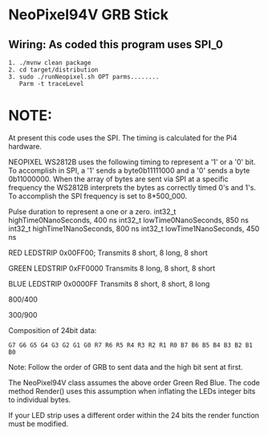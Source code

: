 <!---
#
#
# *
#        * -
#        * #%L
#        * **********************************************************************
#        * ORGANIZATION  :  Pi4J
#        * PROJECT       :  Pi4J :: EXTENSION
#        * FILENAME      : README.md
# *
#        * This file is part of the Pi4J project. More information about
#        * this project can be found here:  https://pi4j.com/
#        * **********************************************************************
#        * %%
#        *   * Copyright (C) 2012 - 2023 Pi4J
#         * %%
# *
#        * Licensed under the Apache License, Version 2.0 (the "License");
#        * you may not use this file except in compliance with the License.
#        * You may obtain a copy of the License at
# *
#        *      http://www.apache.org/licenses/LICENSE-2.0
# *
#        * Unless required by applicable law or agreed to in writing, software
#        * distributed under the License is distributed on an "AS IS" BASIS,
#        * WITHOUT WARRANTIES OR CONDITIONS OF ANY KIND, either express or implied.
#        * See the License for the specific language governing permissions and
#        * limitations under the License.
#        * #L%
# *
#
#
-->

# NeoPixel94V GRB Stick

## Wiring:  As coded this program uses SPI_0

```
1. ./mvnw clean package
2. cd target/distribution
3. sudo ./runNeopixel.sh OPT parms........
   Parm -t traceLevel
```

# NOTE:

At present this code uses the SPI.
The timing is calculated for the Pi4 hardware.

NEOPIXEL WS2812B uses the following timing to represent a '1' or a '0' bit. To
accomplish in SPI, a '1' sends a byte0b11111000 and a '0' sends a byte 0b11000000.
When the array of bytes are sent via SPI at a specific frequency the WS2812B
interprets the bytes as correctly timed 0's and 1's.
To accomplish the SPI frequency is set to 8*500_000.

Pulse duration to represent a one or a zero.
int32_t highTime0NanoSeconds, 400 ns
int32_t lowTime0NanoSeconds, 850 ns
int32_t highTime1NanoSeconds, 800 ns
int32_t lowTime1NanoSeconds, 450 ns

RED LEDSTRIP 0x00FF00;
Transmits 8 short, 8 long, 8 short

GREEN LEDSTRIP 0xFF0000
Transmits 8 long, 8 short, 8 short

BLUE LEDSTRIP 0x0000FF
Transmits 8 short, 8 short, 8 long

800/400

300/900

Composition of 24bit data:
```
G7 G6 G5 G4 G3 G2 G1 G0 R7 R6 R5 R4 R3 R2 R1 R0 B7 B6 B5 B4 B3 B2 B1 B0
```
Note: Follow the order of GRB to sent data and the high bit sent at first.

The NeoPixel94V class assumes the above order Green Red Blue. The code
method Render() uses this assumption when inflating the LEDs integer bits
to individual bytes.

If your LED strip uses a different order within the 24 bits the render function
must be modified.




